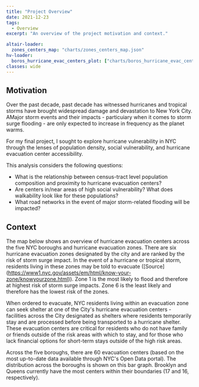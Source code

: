 ```yaml
---
title: "Project Overview"
date: 2021-12-23
tags:
  - Overview
excerpt: "An overview of the project motivation and context."

altair-loader:
  zones_centers_map: "charts/zones_centers_map.json"
hv-loader:
  boros_hurricane_evac_centers_plot: ["charts/boros_hurricane_evac_centers_plot.html", "800", "800"] # second argument is the height
classes: wide
---
```

## Motivation
Over the past decade,  past decade has witnessed hurricanes and tropical storms have brought widespread damage and devastation to New York City. AMajor storm events and their impacts - particuiary when it comes to storm surge flooding - are only expected to increase in frequency as the planet warms. 

For my final project, I sought to explore hurricane vulnerability in NYC through the lenses of population density, social vulnerability, and hurricane evacuation center accessibility.

This analysis considers the following questions:
* What is the relationship between census-tract level population composition and proximity to hurricane
evacuation centers?
* Are centers in/near areas of high social vulnerability? What does walkability look like for these populations?
* What road networks in the event of major storm-related flooding will be impacted?

## Context
The map below shows an overview of hurricane evacuation centers across the five NYC boroughs and hurricane evacuation zones. There are six hurricane evacuation zones designated by the city and are ranked by the risk of storm surge impact. In the event of a hurricane or tropical storm, residents living in these zones may be told to evacuate ([Source] (https://www1.nyc.gov/assets/em/html/know-your-zone/knowyourzone.html)). Zone 1 is the most likely to flood and therefore at highest risk of storm surge impacts. Zone 6 is the least likely and therefore has the lowest risk of the zones.
<div id="zones_centers_map"></div>

When ordered to evacuate, NYC residents living within an evacuation zone can seek shelter at one of the City's hurricane evacuation centers - facilities across the City designated as shelters where residents temporarily stay and are processed before being transported to a hurricane shelter. These evacuation centers are critical for residents who do not have family or friends outside of the risk areas with which to stay, and for those who lack financial options for short-term stays outside of the high risk areas. 

Across the five boroughs, there are 60 evacuation centers (based on the most up-to-date data available through NYC's Open Data portal). The distribution across the boroughs is shown on this bar graph. Brooklyn and Queens currently have the most centers within their boundaries (17 and 16, respectively).
<div id="boros_hurricane_evac_centers_plot"></div>